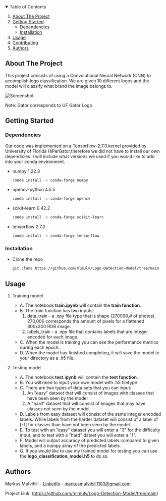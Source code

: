 <!-- TABLE OF CONTENTS -->
<details open="open">
  <summary>Table of Contents</summary>
  <ol>
    <li>
      <a href="#about-the-project">About The Project</a>
    </li>
    <li>
      <a href="#getting-started">Getting Started</a>
      <ul>
        <li><a href="#dependencies">Dependencies</a></li>
        <li><a href="#installation">Installation</a></li>
      </ul>
    </li>
    <li><a href="#usage">Usage</a></li>
    <li><a href="#contributing">Contributing</a></li>
    <li><a href="#authors">Authors</a></li>
  </ol>
</details>



<!-- ABOUT THE PROJECT -->
## About The Project

This project consists of using a Convolutional Neural Network (CNN) to accomplish logo classification. We are given 10 different logos and the model will classify what brand the image belongs to. 

![Screenshot](https://github.com/UF-FundMachineLearning-Summer23/final-project---code-report-artificial-unintelligence/blob/main/brand_table.png)

Note: Gator corresponds to UF Gator Logo

<!-- GETTING STARTED -->
## Getting Started

### Dependencies

Our code was implemented on a Tensorflow-2.7.0 kernel provided by University of Florida HiPerGator,therefore we did not have to install our own dependicies. I will include what versions we used if you would like to add into your conda environment.

* numpy 1.22.3
  ```sh
  conda install -c conda-forge numpy
  ```
    
* opencv-python 4.5.5
  ```sh
  conda install -c conda-forge opencv
  ```
  
* scikit-learn 0.42.2
  ```sh
  conda install -c conda-forge scikit-learn
  ```
  
 * tensorflow 2.7.0
   ```sh
   conda install -c conda-forge tensorflow
   ```
### Installation

*  Clone the repo
   ```sh
   git clone https://github.com/mlmulv/Logo-Detection-Model/tree/main
   ```

<!-- USAGE EXAMPLES -->
## Usage

1. Training model
    * A. The notebook **train.ipynb** will contain the **train function**.
    * B. The train function has two inputs:
         1. data_train - a .npy file type that is shape (270000,# of photos). 270,000 corresponds the amount of pixels for a flattened 300x300 RGB image.
         2. labels_train - a .npy file that contains labels that are integer encoded for each image.
    * C. When the model is training you can see the performance metrics during each epoch.
    * D. When the model has finished completing, it will save the model to your directory as a .h5 file.
    
2. Testing model
   *  A. The notebook **test.ipynb** will contain the **test function**.
    * B. You will need to input your own model with .h5 filetype
    * C. There are two types of data sets that you can input:
         1. An "easy" dataset that will consist of images with classes that have been seen by the model
         2. A "hard" dataset that will consist of images that may have classes not seen by the model
   *  D. Labels from easy dataset will consist of the same integer encoded labels. While labels from the harder dataset will consist of a label of [-1] for classes than have not been seen by the model.
    * E. To test with an "easy" dataset you will enter a "0" for the difficulty input, and to test with a "hard" datset you will enter a "1".
    * F. Model will output accuracy of predicted labels compared to given labels, and a numpy array of the predicted labels.
    * G. If you would like to use my trained model for testing you can use the **logo_classification_model.h5** to do so.



<!-- Authors -->
## Authors

Markus Mulvihill - [LinkedIn](https://www.linkedin.com/in/markus-mulvihill-6549961a0/) - markusmulvihill1103@gmail.com

Project Link: (https://github.com/mlmulv/Logo-Detection-Model/tree/main)


